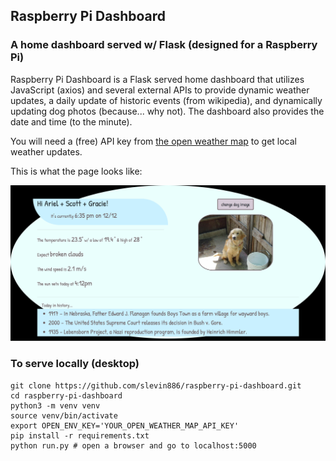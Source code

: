 ## Raspberry Pi Dashboard
### A home dashboard served w/ Flask (designed for a Raspberry Pi)

Raspberry Pi Dashboard is a Flask served home dashboard that utilizes JavaScript (axios) and several 
external APIs to provide dynamic weather updates, a daily update of historic events (from wikipedia), 
and dynamically updating dog photos (because... why not). The dashboard also provides the
date and time (to the minute). 

You will need a (free) API key from
[the open weather map](https://openweathermap.org/api) to get local weather updates. 

This is what the page looks like: 

![Sample Page](docs/sample_page.png)

### To serve locally (desktop)

```
git clone https://github.com/slevin886/raspberry-pi-dashboard.git
cd raspberry-pi-dashboard
python3 -m venv venv
source venv/bin/activate
export OPEN_ENV_KEY='YOUR_OPEN_WEATHER_MAP_API_KEY'
pip install -r requirements.txt
python run.py # open a browser and go to localhost:5000
```
